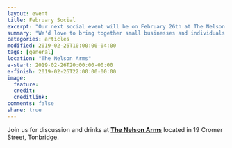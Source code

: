 ```yaml
---
layout: event
title: February Social
excerpt: "Our next social event will be on February 26th at The Nelson Arms"
summary: "We'd love to bring together small businesses and individuals throughout Tonbridge looking to chat about all aspects of their digital strategy. Whether you're working in technology, the Web or a complete novice/outsider looking for advice then please come along."
categories: articles
modified: 2019-02-26T10:00:00-04:00
tags: [general]
location: "The Nelson Arms"
e-start: 2019-02-26T20:00:00-00:00
e-finish: 2019-02-26T22:00:00-00:00
image:
  feature:
  credit:
  creditlink:
comments: false
share: true
---
```

Join us for discussion and drinks at **[The Nelson Arms](http://thenelsonarms.com/)** located in 19 Cromer Street, Tonbridge.
